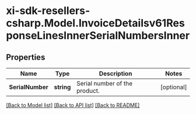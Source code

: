 # xi-sdk-resellers-csharp.Model.InvoiceDetailsv61ResponseLinesInnerSerialNumbersInner

## Properties

Name | Type | Description | Notes
------------ | ------------- | ------------- | -------------
**SerialNumber** | **string** | Serial number of the product. | [optional] 

[[Back to Model list]](../README.md#documentation-for-models) [[Back to API list]](../README.md#documentation-for-api-endpoints) [[Back to README]](../README.md)

